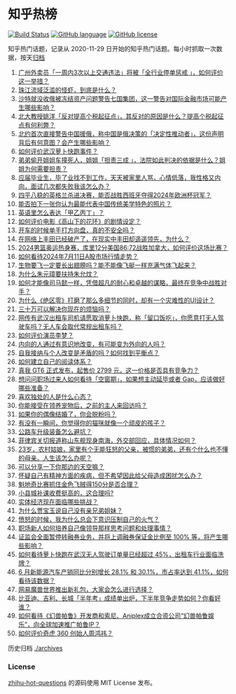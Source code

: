 # 知乎热榜
[![Build Status](https://github.com/ToWeLong/zhihu-hot-questions/workflows/CI/badge.svg)](https://github.com/ToWeLong/zhihu-hot-questions/actions)
[![GitHub language](https://img.shields.io/badge/language-golang-orange.svg)](https://golang.org/)
[![GitHub license](https://img.shields.io/github/license/ToWeLong/zhihu-hot-questions)](https://github.com/ToWeLong/zhihu-hot-questions/blob/main/LICENSE)

知乎热门话题，记录从 2020-11-29 日开始的知乎热门话题。每小时抓取一次数据，按天[归档](./archives)

<!-- BEGIN -->

1. [广州外卖员「一周内3次以上交通违法」将被「全行业停单惩戒 」，如何评价这一举措？](https://www.zhihu.com/question/661120689)
1. [珠江流域泛滥的怪虾，到底是什么？](https://www.zhihu.com/question/660836709)
1. [沙特就没收俄被冻结资产问题警告七国集团，这一警告对国际金融市场可能产生哪些影响？](https://www.zhihu.com/question/661240205)
1. [北大教授姚洋「反对提高个税起征点」，其反对的原因是什么？提高个税起征点有何利弊？](https://www.zhihu.com/question/661233487)
1. [北约首次直接警告中国援俄，称中国是俄决策的「决定性推动者」，这份声明背后有何意图？会产生哪些影响？](https://www.zhihu.com/question/661309625)
1. [如何评价武汉萝卜快跑事件？](https://www.zhihu.com/question/661176762)
1. [弟弟偷开姐姐车撞死人，姐姐「担责三成 」，法院如此判决的依据是什么？姐姐为何需要担责？](https://www.zhihu.com/question/661068086)
1. [应届毕业生，毕了业找不到工作，天天被家里人骂，心情低落，我性格又内向，面试几次都失败我该怎么办？](https://www.zhihu.com/question/407247948)
1. [四平八稳的英格兰杀进决赛，能否战胜西班牙夺得2024年欧洲杯冠军？](https://www.zhihu.com/question/661294949)
1. [能否拍下一张你认为最能代表中国传统美学特色的照片？](https://www.zhihu.com/question/660160451)
1. [英语里怎么表达「甲乙丙丁」？](https://www.zhihu.com/question/21088829)
1. [如何评价电影《高山下的花环》的剧情设定？](https://www.zhihu.com/question/491465825)
1. [开车的时候单手打方向盘，真的不安全吗？](https://www.zhihu.com/question/660623964)
1. [在网络上丰田已经破产了，在现实中丰田却遥遥领先，为什么？](https://www.zhihu.com/question/660623552)
1. [2024男篮奥运热身赛，库里12分美国86:72战胜加拿大，如何评价这场比赛？](https://www.zhihu.com/question/661308386)
1. [如何看待2024年7月11日A股市场行情走势？](https://www.zhihu.com/question/661236427)
1. [生物要飞一定要长出翅膀吗？能不能像飞艇一样充满气体飞起来？](https://www.zhihu.com/question/657929334)
1. [为什么朱元璋要扶持朱允炆？](https://www.zhihu.com/question/576536734)
1. [如何才能像司马懿一样，凭借超凡的耐心和卓越的谋略，最终在竞争中战胜对手？](https://www.zhihu.com/question/660798477)
1. [为什么《绝区零》打磨了那么多细节的同时，却有一个灾难性的UI设计？](https://www.zhihu.com/question/661262120)
1. [三十万可以解决你现在的烦恼吗？](https://www.zhihu.com/question/661210666)
1. [网传有武汉出租车司机请愿取消萝卜快跑，称「留口饭吃」，你愿意打无人驾驶车吗？无人车会取代常规出租车吗？](https://www.zhihu.com/question/661173112)
1. [如何评价演员李梦？](https://www.zhihu.com/question/265790280)
1. [内向的人通过有意识地改变，有可能变为外向的人吗？](https://www.zhihu.com/question/661130890)
1. [自我接纳与个人改变是矛盾的吗？如何找到平衡点？](https://www.zhihu.com/question/661238550)
1. [如何建立自己的阅读体系？](https://www.zhihu.com/question/660879307)
1. [真我 GT6 正式发布，起售价 2799 元，这一价格是否具有竞争力？](https://www.zhihu.com/question/661140813)
1. [想问问职场过来人如何看待「空窗期」，如果想主动延毕或者 Gap，应该做好哪些准备？](https://www.zhihu.com/question/661174696)
1. [喜欢独处的人是什么心态？](https://www.zhihu.com/question/658877349)
1. [你能接受在领养宠物后，之前的主人来回访吗？](https://www.zhihu.com/question/660049760)
1. [如果你的偶像结婚了，你会脱粉吗？](https://www.zhihu.com/question/660873839)
1. [有没有一瞬间，你觉得你的猫咪就像一个顽皮的孩子？](https://www.zhihu.com/question/659431491)
1. [公路车升级装备怎么避坑？](https://www.zhihu.com/question/659363083)
1. [菲律宾关切报道称山东舰现身南海，外交部回应，具体情况如何？](https://www.zhihu.com/question/661236221)
1. [23岁，农村姑娘，家里有个无能狂怒的父亲，被惯的弟弟，还有个什么也不懂的母亲。人生该怎么办呢？](https://www.zhihu.com/question/661253520)
1. [可以分享一下你那边的天空嘛？](https://www.zhihu.com/question/658933395)
1. [怀疑自己有精神方面的疾病，但不希望因此给父母造成困扰怎么办？](https://www.zhihu.com/question/661091595)
1. [魁地奇比赛抓住金色飞贼得150分是否合理？](https://www.zhihu.com/question/29757316)
1. [小县城补课收费挺高的，这合理吗?](https://www.zhihu.com/question/661181835)
1. [实体经济现在面临哪些挑战？](https://www.zhihu.com/question/660127663)
1. [为什么贾宝玉说自己没有亲兄弟姐妹？](https://www.zhihu.com/question/660708399)
1. [愤怒的时候，我为什么总会下意识压制自己的火气？](https://www.zhihu.com/question/661004577)
1. [职场新人如何培养自己像领导那样思考问题和处理事情？](https://www.zhihu.com/question/660946032)
1. [证监会全面暂停转融券业务，并将上调融券保证金比例至 100% 等，将产生哪些影响？](https://www.zhihu.com/question/661263421)
1. [如何看待萝卜快跑在武汉无人驾驶订单量已经超过 45%，出租车行业面临洗牌？](https://www.zhihu.com/question/661130346)
1. [6 月新能源汽车产销同比分别增长 28.1% 和 30.1%，市占率达到 41.1%，如何看待该数据？](https://www.zhihu.com/question/661232965)
1. [网易魔兽世界推出新礼包，大家会怎么进行选择？](https://www.zhihu.com/question/661213732)
1. [比亚迪、吉利、长城「半年考」成绩单出炉，下半年竞争走势如何？你看好谁？](https://www.zhihu.com/question/661155785)
1. [如何看待《幻兽帕鲁》开发商和索尼、Aniplex成立合资公司“幻兽帕鲁娱乐”，向全球加速推广帕鲁IP？](https://www.zhihu.com/question/661239188)
1. [如何评价奇虎 360 创始人周鸿祎？](https://www.zhihu.com/question/19553856)

<!-- END -->

历史归档 [./archives](./archives)


### License
[zhihu-hot-questions](https://github.com/towelong/zhihu-hot-questions) 的源码使用 MIT License 发布。